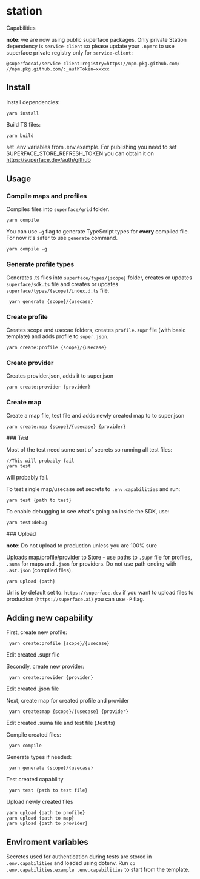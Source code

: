 # station
Capabilities

**note**: we are now using public superface packages. Only private Station dependency is `service-client` so please update your `.npmrc` to use superface private registry only for `service-client`:

```
@superfaceai/service-client:registry=https://npm.pkg.github.com/
//npm.pkg.github.com/:_authToken=xxxxx
```

## Install

Install dependencies: 
```
yarn install
```

Build TS files:
```
yarn build
```
set .env variables from .env.example. For publishing you need to set SUPERFACE_STORE_REFRESH_TOKEN you can obtain it on https://superface.dev/auth/github

## Usage

### Compile maps and profiles

Compiles files into `superface/grid` folder.

```
yarn compile
```

You can use `-g` flag to generate TypeScript types for **every** compiled file. For now it's safer to use `generate` command.

```
yarn compile -g
```

### Generate profile types

Generates .ts files into `superface/types/{scope}` folder, creates or updates `superface/sdk.ts` file and creates or updates `superface/types/{scope}/index.d.ts` file.

```
 yarn generate {scope}/{usecase}
```

### Create profile

Creates scope and usecae folders, creates `profile.supr` file (with basic template) and adds profile to `super.json`.

```
yarn create:profile {scope}/{usecase} 
```

### Create provider

Creates provider.json, adds it to super.json

```
yarn create:provider {provider}
```

### Create map

Create a map file, test file and adds newly created map to to super.json

```
yarn create:map {scope}/{usecase} {provider}
```

### Test

Most of the test need some sort of secrets so running all test files:
```
//This will probably fail
yarn test
```
will probably fail.

To test single map/usecase set secrets to `.env.capabilities` and run: 

```
yarn test {path to test}
```

To enable debugging to see what's going on inside the SDK, use:

```
yarn test:debug
```

### Upload

**note**: Do not upload to production unless you are 100% sure

Uploads map/profile/provider to Store - use paths to `.supr` file for profiles, `.suma` for maps and `.json` for providers. Do not use path ending with `.ast.json` (compiled files).

```
yarn upload {path}
```

Url is by default set to: `https://superface.dev` if you want to upload files to production (`https://superface.ai`) you can use `-P` flag.

## Adding new capability

First, create new profile:

```
 yarn create:profile {scope}/{usecase}
```
Edit created .supr file

Secondly, create new provider:

```
 yarn create:provider {provider}
```

Edit created .json file

Next, create map for created profile and provider

```
 yarn create:map {scope}/{usecase} {provider}
```

Edit created .suma file and test file (.test.ts)

Compile created files:

```
 yarn compile
```

Generate types if needed:

```
 yarn generate {scope}/{usecase}
```

Test created capability

```
 yarn test {path to test file}
```

Upload newly created files
```
yarn upload {path to profile}
yarn upload {path to map}
yarn upload {path to provider}
```

## Enviroment variables

Secretes used for authentication during tests are stored in `.env.capabilities` and loaded using dotenv. Run `cp .env.capabilities.example .env.capabilities` to start from the template.
